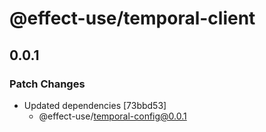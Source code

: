 # @effect-use/temporal-client

## 0.0.1

### Patch Changes

- Updated dependencies [73bbd53]
  - @effect-use/temporal-config@0.0.1
